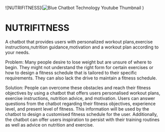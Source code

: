 ![NUTRIFITNESS](![Blue Chatbot Technology Youtube Thumbnail](https://github.com/aakash1233333/Nutrifitness-Chatbot/assets/113034272/84443b98-76a9-456c-a932-7bd85fb9ef70)
)

# NUTRIFITNESS

A chatbot that provides users with personalized 
workout plans,exercise instructions,nutrition 
guidance,motivation and a workout plan 
according to your needs.

Problem: Many people desire to lose weight but are unsure of 
where to begin. They might not understand the right form for 
certain exercises or how to design a fitness schedule that is 
tailored to their specific requirements. They can also lack the 
drive to maintain a fitness schedule.

Solution: People can overcome these obstacles and reach their fitness objectives by using a 
chatbot that offers users personalised workout plans, exercise instructions, nutrition advice, 
and motivation. Users can answer questions from the chatbot regarding their fitness 
objectives, experience level, and present level of fitness. This information will be used by the 
chatbot to design a customised fitness schedule for the user. Additionally, the chatbot can 
offer users inspiration to persist with their training routines as well as advice on nutrition and 
exercise.

